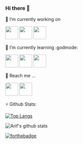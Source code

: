 ### Hi there 👋

🔭 I’m currently working on

<a href="https://github.com/arifzayn"><img src="https://cdn.worldvectorlogo.com/logos/react-2.svg" width="40px" height="40px"/></a>
<a href="https://github.com/arifzayn"><img src="https://cdn.worldvectorlogo.com/logos/javascript.svg" width="40px" height="40px"/></a>
<a href="https://github.com/arifzayn"><img src="https://cdn.worldvectorlogo.com/logos/firebase-1.svg" width="40px" height="40px"/></a>

🌱 I’m currently learning :godmode:

<a href="https://github.com/arifzayn"><img src="https://cdn.worldvectorlogo.com/logos/redux.svg" width="40px" height="40px"/></a>
<a href="https://github.com/arifzayn"><img src="https://cdn.worldvectorlogo.com/logos/nodejs-1.svg" width="40px" height="40px"/></a>
<a href="https://github.com/arifzayn"><img src="https://cdn.worldvectorlogo.com/logos/express-109.svg" width="40px" height="40px"/></a>

💬 Reach me ...

<a href="mailto:iamarifzain@outlook.com"><img src="https://cdn.worldvectorlogo.com/logos/outlook-1.svg" width="40px" height="40px"/></a>
<a href="http://www.twitter.com/zayn_css"><img src="https://www.flaticon.com/svg/vstatic/svg/733/733579.svg?token=exp=1614368595~hmac=13c29e4b67c97671b042eefbbc0d55a9" width="40px" height="40px"/></a>

⚡ Github Stats:

[![Top Langs](https://github-readme-stats.vercel.app/api/top-langs/?username=arifzayn&theme=midnight-purple&layout=compact)](https://github.com/arifzayn/github-readme-stats)

![Arif's github stats](https://github-readme-stats.vercel.app/api?username=arifzayn&theme=midnight-purple&show_icons=true)

[![forthebadge](https://forthebadge.com/images/badges/reading-6th-grade-level.svg)](https://forthebadge.com)
<!--
**arifzayn/arifzayn** is a ✨ _special_ ✨ repository because its `README.md` (this file) appears on your GitHub profile.

Here are some ideas to get you started:

- 🔭 I’m currently working on ...
- 🌱 I’m currently learning ...
- 👯 I’m looking to collaborate on ...
- 🤔 I’m looking for help with ...
- 💬 Ask me about ...
- 📫 How to reach me: ...
- 😄 Pronouns: ...
- ⚡ Fun fact: ...
-->
